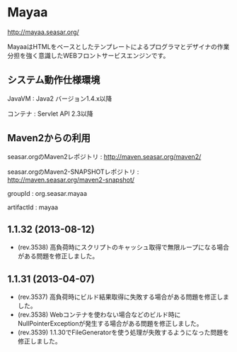 # Mayaa

http://mayaa.seasar.org/

MayaaはHTMLをベースとしたテンプレートによるプログラマとデザイナの作業分担を強く意識したWEBフロントサービスエンジンです。

## システム動作仕様環境

JavaVM
:   Java2 バージョン1.4.x以降

コンテナ
:   Servlet API 2.3以降

## Maven2からの利用

seasar.orgのMaven2レポジトリ
:   http://maven.seasar.org/maven2/

seasar.orgのMaven2-SNAPSHOTレポジトリ
:   http://maven.seasar.org/maven2-snapshot/

groupId
:   org.seasar.mayaa

artifactId
:   mayaa


## 1.1.32 (2013-08-12)

- (rev.3538) 高負荷時にスクリプトのキャッシュ取得で無限ループになる場合がある問題を修正しました。


## 1.1.31 (2013-04-07)

- (rev.3537) 高負荷時にビルド結果取得に失敗する場合がある問題を修正しました。
- (rev.3538) Webコンテナを使わない場合などのビルド時にNullPointerExceptionが発生する場合がある問題を修正しました。
- (rev.3539) 1.1.30でFileGeneratorを使う処理が失敗するようになった問題を修正しました。

